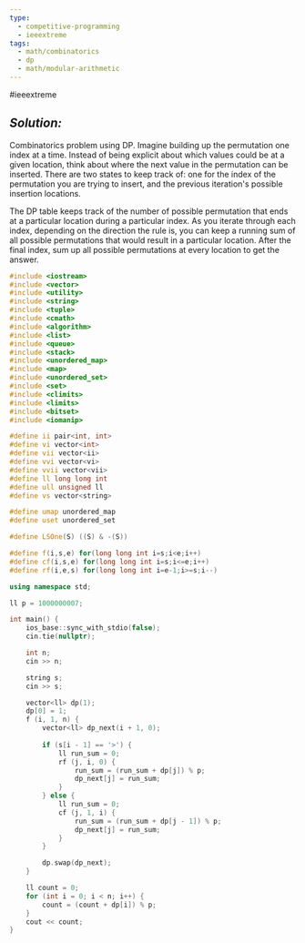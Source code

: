 ```yaml
---
type:
  - competitive-programming
  - ieeextreme
tags:
  - math/combinatorics
  - dp
  - math/modular-arithmetic
---
```

#ieeextreme 

## _Solution:_
Combinatorics problem using DP. Imagine building up the permutation one index at a time. Instead of being explicit about which values could be at a given location, think about where the next value in the permutation can be inserted. There are two states to keep track of: one for the index of the permutation you are trying to insert, and the previous iteration's possible insertion locations.

The DP table keeps track of the number of possible permutation that ends at a particular location during a particular index. As you iterate through each index, depending on the direction the rule is, you can keep a running sum of all possible permutations that would result in a particular location. After the final index, sum up all possible permutations at every location to get the answer.

```cpp
#include <iostream>
#include <vector>
#include <utility>
#include <string>
#include <tuple>
#include <cmath>
#include <algorithm>
#include <list>
#include <queue>
#include <stack>
#include <unordered_map>
#include <map>
#include <unordered_set>
#include <set>
#include <climits>
#include <limits>
#include <bitset>
#include <iomanip>

#define ii pair<int, int>
#define vi vector<int>
#define vii vector<ii>
#define vvi vector<vi>
#define vvii vector<vii>
#define ll long long int
#define ull unsigned ll
#define vs vector<string>

#define umap unordered_map
#define uset unordered_set

#define LSOne(S) ((S) & -(S))

#define f(i,s,e) for(long long int i=s;i<e;i++)
#define cf(i,s,e) for(long long int i=s;i<=e;i++)
#define rf(i,e,s) for(long long int i=e-1;i>=s;i--)

using namespace std;

ll p = 1000000007;

int main() {
    ios_base::sync_with_stdio(false);
    cin.tie(nullptr);

    int n;
    cin >> n;

    string s;
    cin >> s;

    vector<ll> dp(1);
    dp[0] = 1;
    f (i, 1, n) {
        vector<ll> dp_next(i + 1, 0);
        
        if (s[i - 1] == '>') {
            ll run_sum = 0;
            rf (j, i, 0) {
                run_sum = (run_sum + dp[j]) % p;
                dp_next[j] = run_sum; 
            }
        } else {
            ll run_sum = 0;
            cf (j, 1, i) {
                run_sum = (run_sum + dp[j - 1]) % p;
                dp_next[j] = run_sum;
            }
        }

        dp.swap(dp_next);
    }

    ll count = 0;
    for (int i = 0; i < n; i++) {
        count = (count + dp[i]) % p;
    }
    cout << count;
}
```